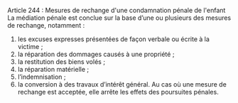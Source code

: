 Article 244 : Mesures de rechange d'une condamnation pénale de l'enfant
La médiation pénale est conclue sur la base d’une ou plusieurs des mesures de rechange, notamment :
1.  les excuses expresses présentées de façon verbale ou écrite à la victime ;
2.  la réparation des dommages causés à une propriété ;
3.  la restitution des biens volés ;
4.  la réparation matérielle ;
5.  l’indemnisation ;
6.  la conversion à des travaux d’intérêt général.
Au cas où une mesure de rechange est acceptée, elle arrête les effets des poursuites pénales.